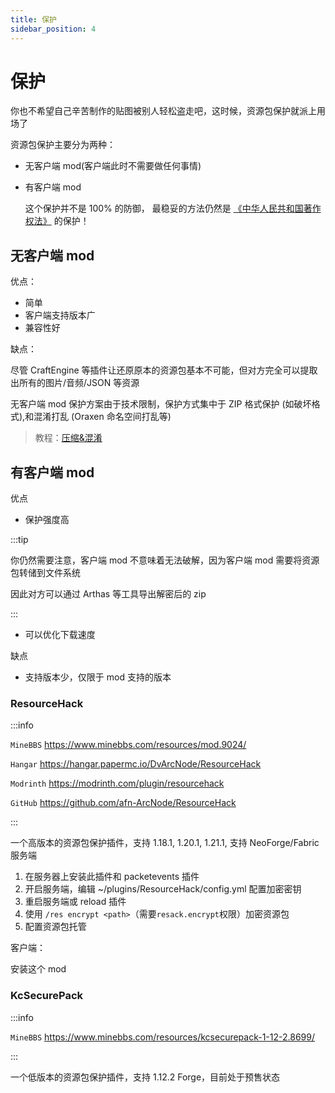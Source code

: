 ```yaml
---
title: 保护
sidebar_position: 4
---
```


# 保护

你也不希望自己辛苦制作的贴图被别人轻松盗走吧，这时候，资源包保护就派上用场了

资源包保护主要分为两种：

* 无客户端 mod(客户端此时不需要做任何事情)
* 有客户端 mod

  这个保护并不是 100% 的防御，
  最稳妥的方法仍然是 [《中华人民共和国著作权法》](https://www.gov.cn/guoqing/2021-10/29/content_5647633.htm) 的保护！


## 无客户端 mod

优点：

* 简单
* 客户端支持版本广
* 兼容性好

缺点：

尽管 CraftEngine 等插件让还原原本的资源包基本不可能，但对方完全可以提取出所有的图片/音频/JSON 等资源

无客户端 mod 保护方案由于技术限制，保护方式集中于 ZIP 格式保护 (如破坏格式),和混淆打乱 (Oraxen 命名空间打乱等)

> 教程：[压缩&混淆](compress.md)

## 有客户端 mod

优点
* 保护强度高

:::tip

你仍然需要注意，客户端 mod 不意味着无法破解，因为客户端 mod 需要将资源包转储到文件系统

因此对方可以通过 Arthas 等工具导出解密后的 zip

:::

* 可以优化下载速度

缺点
* 支持版本少，仅限于 mod 支持的版本

### ResourceHack

:::info

`MineBBS` https://www.minebbs.com/resources/mod.9024/

`Hangar` https://hangar.papermc.io/DvArcNode/ResourceHack

`Modrinth` https://modrinth.com/plugin/resourcehack

`GitHub` https://github.com/afn-ArcNode/ResourceHack

:::

一个高版本的资源包保护插件，支持 1.18.1, 1.20.1, 1.21.1, 支持 NeoForge/Fabric 服务端

1. 在服务器上安装此插件和 packetevents 插件
2. 开启服务端，编辑 ~/plugins/ResourceHack/config.yml 配置加密密钥
3. 重启服务端或 reload 插件
4. 使用 `/res encrypt <path>`（需要`resack.encrypt`权限）加密资源包
5. 配置资源包托管

客户端：

安装这个 mod

### KcSecurePack

:::info

`MineBBS` https://www.minebbs.com/resources/kcsecurepack-1-12-2.8699/

:::

一个低版本的资源包保护插件，支持 1.12.2 Forge，目前处于预售状态